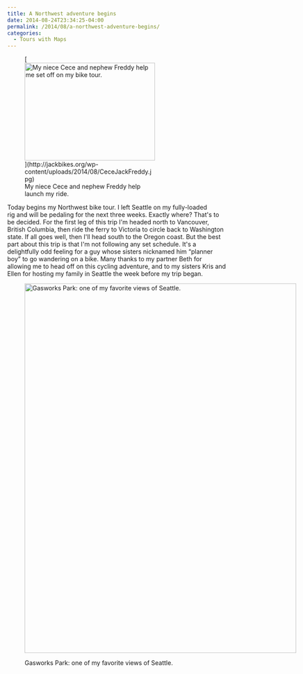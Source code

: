 ```yaml
---
title: A Northwest adventure begins
date: 2014-08-24T23:34:25-04:00
permalink: /2014/08/a-northwest-adventure-begins/
categories:
  - Tours with Maps
---
```

<figure id="attachment_10" aria-describedby="caption-attachment-10" style="width: 300px" class="wp-caption alignright">[<img class="size-medium wp-image-10" src="http://jackbikes.org/wp-content/uploads/2014/08/CeceJackFreddy-300x225.jpg" alt="My niece Cece and nephew Freddy help me set off on my bike tour." width="300" height="225" srcset="https://jackbikes.org/wp-content/uploads/2014/08/CeceJackFreddy-300x225.jpg 300w, https://jackbikes.org/wp-content/uploads/2014/08/CeceJackFreddy-1024x768.jpg 1024w, https://jackbikes.org/wp-content/uploads/2014/08/CeceJackFreddy-624x468.jpg 624w, https://jackbikes.org/wp-content/uploads/2014/08/CeceJackFreddy.jpg 1280w" sizes="(max-width: 300px) 100vw, 300px" />](http://jackbikes.org/wp-content/uploads/2014/08/CeceJackFreddy.jpg)<figcaption id="caption-attachment-10" class="wp-caption-text">My niece Cece and nephew Freddy help launch my ride.</figcaption></figure>

Today begins my Northwest bike tour. I left Seattle on my fully-loaded rig and will be pedaling for the next three weeks. Exactly where? That's to be decided. For the first leg of this trip I'm headed north to Vancouver, British Columbia, then ride the ferry to Victoria to circle back to Washington state. If all goes well, then I'll head south to the Oregon coast. But the best part about this trip is that I'm not following any set schedule. It's a delightfully odd feeling for a guy whose sisters nicknamed him &#8220;planner boy&#8221; to go wandering on a bike. Many thanks to my partner Beth for allowing me to head off on this cycling adventure, and to my sisters Kris and Ellen for hosting my family in Seattle the week before my trip began.<figure id="attachment_9" aria-describedby="caption-attachment-9" style="width: 625px" class="wp-caption aligncenter">

[<img class="size-large wp-image-9" src="http://jackbikes.org/wp-content/uploads/2014/08/GasworksPark-752x1024.jpg" alt="Gasworks Park: one of my favorite views of Seattle." width="625" height="851" srcset="https://jackbikes.org/wp-content/uploads/2014/08/GasworksPark-752x1024.jpg 752w, https://jackbikes.org/wp-content/uploads/2014/08/GasworksPark-220x300.jpg 220w, https://jackbikes.org/wp-content/uploads/2014/08/GasworksPark-624x849.jpg 624w, https://jackbikes.org/wp-content/uploads/2014/08/GasworksPark.jpg 940w" sizes="(max-width: 625px) 100vw, 625px" />](http://jackbikes.org/wp-content/uploads/2014/08/GasworksPark.jpg)<figcaption id="caption-attachment-9" class="wp-caption-text">Gasworks Park: one of my favorite views of Seattle.</figcaption></figure>

